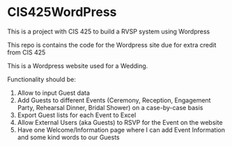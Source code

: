 # CIS425WordPress
This is a project with CIS 425 to build a RVSP system using Wordpress

This repo is contains the code for the Wordpress site due for extra credit from CIS 425

This is a Wordpress website used for a Wedding.

Functionality should be: 
1) Allow to input Guest data 
2) Add Guests to different Events (Ceremony, Reception, Engagement Party, Rehearsal Dinner, Bridal Shower) on a case-by-case basis 
3) Export Guest lists for each Event to Excel 
4) Allow External Users (aka Guests) to RSVP for the Event on the website 
5) Have one Welcome/Information page where I can add Event Information and some kind words to our Guests
